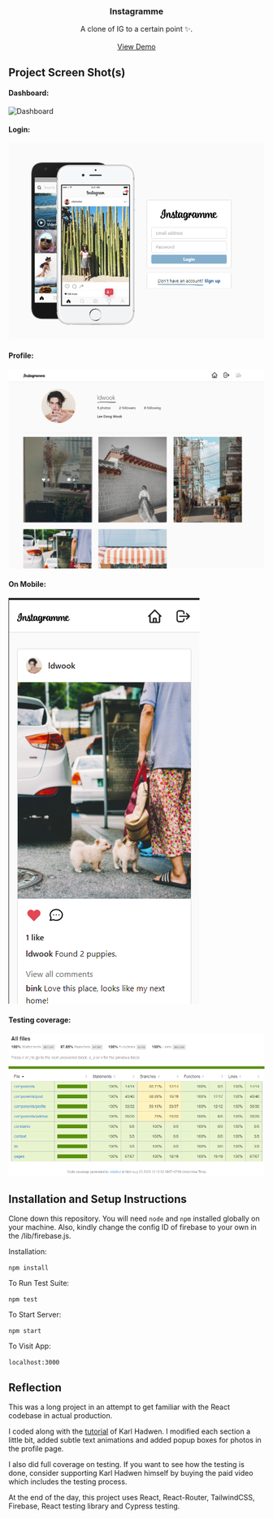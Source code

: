 <!-- PROJECT LOGO -->
<p align="center">
  <h3 align="center">Instagramme</h3>
  <p align="center">
    A clone of IG to a certain point ✨.
    <br />
    <br />
    <a href="https://instagramme.vercel.app">View Demo</a>
  </p>
</p>

## Project Screen Shot(s)

#### Dashboard:   
![Dashboard](/public/images/screenshots/dashboard.gif)

#### Login:   
![Login](/public/images/screenshots/login.png)

#### Profile:   
![Profile](/public/images/screenshots/profile.png)

#### On Mobile:   
![On Mobile](/public/images/screenshots/mobile.png)

#### Testing coverage:   
![Testing coverage](/public/images/screenshots/testing.png)

## Installation and Setup Instructions

Clone down this repository. You will need `node` and `npm` installed globally on your machine. Also, kindly change the config ID of firebase to your own in the /lib/firebase.js.

Installation:

`npm install`  

To Run Test Suite:  

`npm test`  

To Start Server:

`npm start`  

To Visit App:

`localhost:3000`  

## Reflection

This was a long project in an attempt to get familiar with the React codebase in actual production.

I coded along with the [tutorial](https://youtu.be/x_EEwGe-a9o) of Karl Hadwen. I modified each section a little bit, added subtle text animations and added popup boxes for photos in the profile page. 

I also did full coverage on testing. If you want to see how the testing is done, consider supporting Karl Hadwen himself by buying the paid video which includes the testing process.

At the end of the day, this project uses React, React-Router, TailwindCSS, Firebase, React testing library and Cypress testing.

<!-- MARKDOWN LINKS & IMAGES -->
<!-- https://www.markdownguide.org/basic-syntax/#reference-style-links -->
